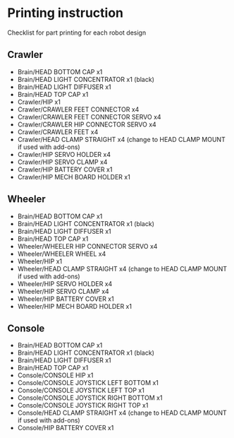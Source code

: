 # Printing instruction
Checklist for part printing for each robot design
## Crawler
* Brain/HEAD BOTTOM CAP x1
* Brain/HEAD LIGHT CONCENTRATOR x1 (black)
* Brain/HEAD LIGHT DIFFUSER x1
* Brain/HEAD TOP CAP x1
* Crawler/HIP x1
* Crawler/CRAWLER FEET CONNECTOR x4
* Crawler/CRAWLER FEET CONNECTOR SERVO x4
* Crawler/CRAWLER HIP CONNECTOR SERVO x4
* Crawler/CRAWLER FEET x4
* Crawler/HEAD CLAMP STRAIGHT x4 (change to HEAD CLAMP MOUNT if used with add-ons)
* Crawler/HIP SERVO HOLDER x4
* Crawler/HIP SERVO CLAMP x4
* Crawler/HIP BATTERY COVER x1
* Crawler/HIP MECH BOARD HOLDER x1
## Wheeler
* Brain/HEAD BOTTOM CAP x1
* Brain/HEAD LIGHT CONCENTRATOR x1 (black)
* Brain/HEAD LIGHT DIFFUSER x1
* Brain/HEAD TOP CAP x1
* Wheeler/WHEELER HIP CONNECTOR SERVO x4
* Wheeler/WHEELER WHEEL x4
* Wheeler/HIP x1
* Wheeler/HEAD CLAMP STRAIGHT x4 (change to HEAD CLAMP MOUNT if used with add-ons)
* Wheeler/HIP SERVO HOLDER x4
* Wheeler/HIP SERVO CLAMP x4
* Wheeler/HIP BATTERY COVER x1
* Wheeler/HIP MECH BOARD HOLDER x1
## Console
* Brain/HEAD BOTTOM CAP x1
* Brain/HEAD LIGHT CONCENTRATOR x1 (black)
* Brain/HEAD LIGHT DIFFUSER x1
* Brain/HEAD TOP CAP x1
* Console/CONSOLE HIP x1
* Console/CONSOLE JOYSTICK LEFT BOTTOM x1
* Console/CONSOLE JOYSTICK LEFT TOP x1
* Console/CONSOLE JOYSTICK RIGHT BOTTOM x1
* Console/CONSOLE JOYSTICK RIGHT TOP x1
* Console/HEAD CLAMP STRAIGHT x4 (change to HEAD CLAMP MOUNT if used with add-ons)
* Console/HIP BATTERY COVER x1